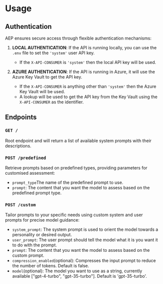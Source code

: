# Usage

## Authentication

AEP ensures secure access through flexible authentication mechanisms:

1. **LOCAL AUTHENTICATION**: If the API is running locally, you can use the `.env` file to set the `'system'` user API key.
	* If the `X-API-CONSUMER` is `'system'` then the local API key will be used.


2. **AZURE AUTHENTICATION**: If the API is running in Azure, it will use the Azure Key Vault to get the API key.
	* If the `X-API-CONSUMER` is anything other than `'system'` then the Azure Key Vault will be used.
	* A lookup will be used to get the API key from the Key Vault using the `X-API-CONSUMER` as the identifier.

## Endpoints

### `GET /`

Root endpoint and will return a list of available system prompts with their descriptions.

### `POST /predefined`

Retrieve prompts based on predefined types, providing parameters for customised assessment:

- `prompt_type`The name of the predefined prompt to use.
- `prompt`: The content that you want the model to assess based on the predefined prompt type.

### `POST /custom` 

Tailor prompts to your specific needs using custom system and user prompts for precise model guidance:

- `system_prompt`: The system prompt is used to orient the model towards a personality or desired output.
- `user_prompt`: The user prompt should tell the model what it is you want it to do with the prompt.
- `prompt`: The content that you want the model to assess based on the custom prompt.
- `compression_enabled`(optional): Compresses the input prompt to reduce the number of tokens. Default is false.
- `model`(optional): The model you want to use as a string, currently available ["gpt-4-turbo", "gpt-35-turbo"]. Default is 'gpt-35-turbo'.